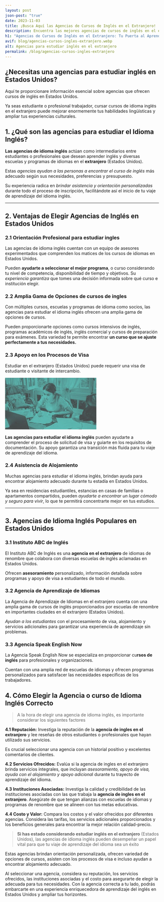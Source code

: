 ```yaml
---
layout: post
json-post: "true"
date: 2023-11-03
title: ¡Busca Aquí las Agencias de Cursos de Inglés en el Extranjero!
description: Encuentra las mejores agencias de cursos de inglés en el extranjero y elige la experiencia educativa perfecta para ti
h1: "Agencias de Cursos de Inglés en el Extranjero: Tu Puerta al Aprendizaje Internacional"
avif: blog/agencias-cursos-ingles-extranjero.webp
alt: Agencias para estudiar inglés en el extranjero
permalink: /blog/agencias-cursos-ingles-extranjero
---
```

## ¿Necesitas una agencias para estudiar inglés en Estados Unidos?

Aquí te proporcionare información esencial sobre agencias que ofrecen cursos de inglés en Estados Unidos.

Ya seas estudiante o profesional trabajador, cursar cursos de idioma inglés en el extranjero puede mejorar enormemente tus habilidades lingüísticas y ampliar tus experiencias culturales.

## 1. ¿Qué son las agencias para estudiar el Idioma Inglés?

**Las agencias de idioma inglés** actúan como intermediarios entre estudiantes o profesionales que desean aprender inglés y diversas escuelas y programas de idiomas en el **extranjero** (Estados Unidos).

Estas *agencias ayudan a las personas a encontrar el curso de inglés* más adecuado según sus necesidades, preferencias y presupuesto.

Su experiencia radica en *brindar asistencia y orientación personalizadas* durante todo el proceso de inscripción, facilitándote así el inicio de tu viaje de aprendizaje del idioma inglés.

- - -

## 2. Ventajas de Elegir Agencias de Inglés en Estados Unidos

### 2.1 Orientación Profesional para estudiar ingles

Las agencias de idioma inglés cuentan con un equipo de asesores experimentados que comprenden los matices de los cursos de idiomas en Estados Unidos.

Pueden **ayudarte a seleccionar el mejor programa**, o curso considerando tu nivel de competencia, disponibilidad de tiempo y objetivos. Su *experiencia garantiza* que tomes una decisión informada sobre qué curso e institución elegir.

### 2.2 Amplia Gama de Opciones de cursos de ingles

Con múltiples cursos, escuelas y programas de idioma como socios, las agencias para estudiar el idioma inglés ofrecen una amplia gama de opciones de cursos.

Pueden proporcionarte opciones como cursos intensivos de inglés, programas académicos de inglés, inglés comercial y cursos de preparación para exámenes. Esta variedad te permite encontrar **un curso que se ajuste perfectamente a tus necesidades.**

### 2.3 Apoyo en los Procesos de Visa

Estudiar en el extranjero (Estados Unidos) puede requerir una visa de estudiante o visitante de intercambio.

![Estudiando inglés en Estados Unidos](/img/blog/agencias-cursos-ingles.webp "Estudiando inglés en Estados Unidos gracias a una agencia")

**Las agencias para estudiar el idioma inglés** pueden ayudarte a comprender el proceso de solicitud de visa y guiarte en los requisitos de documentación. Su apoyo garantiza una transición más fluida para tu viaje de aprendizaje del idioma.

### 2.4 Asistencia de Alojamiento

Muchas agencias para estudiar el idioma inglés, brindan ayuda para encontrar alojamiento adecuado durante tu estadía en Estados Unidos.

Ya sea en residencias estudiantiles, estancias en casas de familias o apartamentos compartidos, pueden *ayudarte a encontrar un lugar cómodo y seguro para vivir*, lo que te permitirá concentrarte mejor en tus estudios.

- - -

## 3. Agencias de Idioma Inglés Populares en Estados Unidos

### 3.1 Instituto ABC de Inglés

El Instituto ABC de Inglés es una **agencia en el extranjero** de idiomas de renombre que colabora con diversas escuelas de inglés aclamadas en Estados Unidos.

Ofrecen **asesoramiento** personalizado, información detallada sobre programas y apoyo de visa a estudiantes de todo el mundo.

### 3.2 Agencia de Aprendizaje de Idiomas

La Agencia de Aprendizaje de Idiomas en el extranjero cuenta con una amplia gama de cursos de inglés proporcionados por escuelas de renombre en importantes ciudades en el extranjero (Estados Unidos). 

*Ayudan a los estudiantes* con el procesamiento de visa, alojamiento y servicios adicionales para garantizar una experiencia de aprendizaje sin problemas.

### 3.3 Agencia Speak English Now

La Agencia Speak English Now se especializa en proporcionar cu**rsos de inglés** para profesionales y organizaciones.

Cuentan con una amplia red de escuelas de idiomas y ofrecen programas personalizados para satisfacer las necesidades específicas de los trabajadores.

## 4. Cómo Elegir la Agencia o curso de Idioma Inglés Correcto

> A la hora de elegir una agencia de idioma inglés, es importante considerar los siguientes factores

**4.1 Reputación:** Investiga la reputación de la **agencia de ingles en el extranjero** y lee reseñas de otros estudiantes o profesionales que hayan utilizado sus servicios.

Es crucial seleccionar una agencia con un historial positivo y excelentes comentarios de clientes.

**4.2 Servicios Ofrecidos:** Evalúa si la agencia de ingles en el extranjero brinda servicios integrales, que incluyan *asesoramiento, apoyo de visa, ayuda con el alojamiento y apoyo adiciona*l durante tu trayecto de aprendizaje del idioma.

**4.3 Instituciones Asociadas:** Investiga la calidad y credibilidad de las instituciones asociadas con las que trabaja la **agencia de ingles en el extranjero**. Asegúrate de que tengan alianzas con escuelas de idiomas y programas de renombre que se alineen con tus metas educativas.

**4.4 Costo y Valor:** Compara los costos y el valor ofrecidos por diferentes agencias. Considera las tarifas, los servicios adicionales proporcionados y los beneficios generales para encontrar la mejor relación calidad-precio.

> **Si has estado considerando estudiar inglés en el extranjero** (Estados Unidos), las agencias de idioma inglés pueden desempeñar un papel vital para que tu viaje de aprendizaje del idioma sea un éxito

Estas agencias brindan orientación personalizada, ofrecen variedad de opciones de cursos, asisten con los procesos de visa e incluso ayudan a encontrar alojamiento adecuado.

Al seleccionar una agencia, considera su reputación, los servicios ofrecidos, las instituciones asociadas y el costo para asegurarte de elegir la adecuada para tus necesidades. Con la agencia correcta a tu lado, podrás embarcarte en una experiencia enriquecedora de aprendizaje del inglés en Estados Unidos y ampliar tus horizontes.
